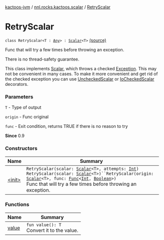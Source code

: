 [kactoos-jvm](../../index.md) / [nnl.rocks.kactoos.scalar](../index.md) / [RetryScalar](.)

# RetryScalar

`class RetryScalar<T : `[`Any`](https://kotlinlang.org/api/latest/jvm/stdlib/kotlin/-any/index.html)`> : `[`Scalar`](../../nnl.rocks.kactoos/-scalar/index.md)`<T>` [(source)](https://github.com/neonailol/kactoos/blob/master/kactoos-jvm/src/main/kotlin/nnl/rocks/kactoos/scalar/RetryScalar.kt#L23)

Func that will try a few times before throwing an exception.

There is no thread-safety guarantee.

This class implements [Scalar](../../nnl.rocks.kactoos/-scalar/index.md), which throws a checked
[Exception](https://kotlinlang.org/api/latest/jvm/stdlib/kotlin/-exception/index.html). This may not be convenient in many cases. To make
it more convenient and get rid of the checked exception you can
use [UncheckedScalar](../-unchecked-scalar/index.md) or [IoCheckedScalar](../-io-checked-scalar/index.md) decorators.

### Parameters

`T` - Type of output

`origin` - Func original

`func` - Exit condition, returns TRUE if there is no reason to try

**Since**
0.9

### Constructors

| Name | Summary |
|---|---|
| [&lt;init&gt;](-init-.md) | `RetryScalar(scalar: `[`Scalar`](../../nnl.rocks.kactoos/-scalar/index.md)`<T>, attempts: `[`Int`](https://kotlinlang.org/api/latest/jvm/stdlib/kotlin/-int/index.html)`)`<br>`RetryScalar(scalar: `[`Scalar`](../../nnl.rocks.kactoos/-scalar/index.md)`<T>)``RetryScalar(origin: `[`Scalar`](../../nnl.rocks.kactoos/-scalar/index.md)`<T>, func: `[`Func`](../../nnl.rocks.kactoos/-func/index.md)`<`[`Int`](https://kotlinlang.org/api/latest/jvm/stdlib/kotlin/-int/index.html)`, `[`Boolean`](https://kotlinlang.org/api/latest/jvm/stdlib/kotlin/-boolean/index.html)`>)`<br>Func that will try a few times before throwing an exception. |

### Functions

| Name | Summary |
|---|---|
| [value](value.md) | `fun value(): T`<br>Convert it to the value. |
